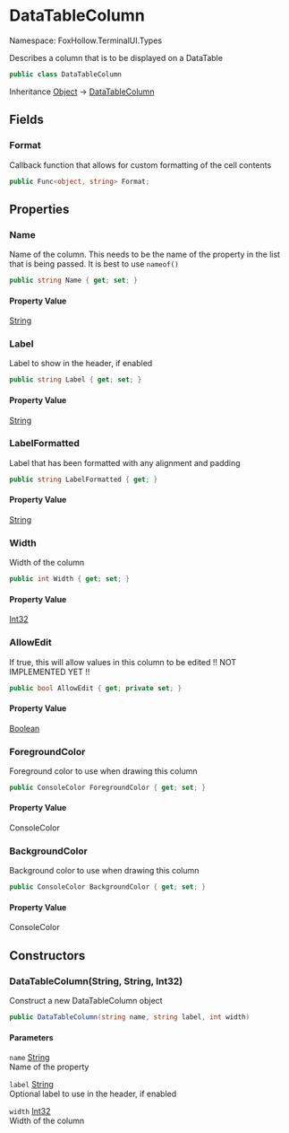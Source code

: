 # DataTableColumn

Namespace: FoxHollow.TerminalUI.Types

Describes a column that is to be displayed on a DataTable

```csharp
public class DataTableColumn
```

Inheritance [Object](https://docs.microsoft.com/en-us/dotnet/api/system.object) → [DataTableColumn](./foxhollow.terminalui.types.datatablecolumn.md)

## Fields

### **Format**

Callback function that allows for custom formatting of the cell contents

```csharp
public Func<object, string> Format;
```

## Properties

### **Name**

Name of the column. This needs to be the name of the property in the list
 that is being passed. It is best to use `nameof()`

```csharp
public string Name { get; set; }
```

#### Property Value

[String](https://docs.microsoft.com/en-us/dotnet/api/system.string)<br>

### **Label**

Label to show in the header, if enabled

```csharp
public string Label { get; set; }
```

#### Property Value

[String](https://docs.microsoft.com/en-us/dotnet/api/system.string)<br>

### **LabelFormatted**

Label that has been formatted with any alignment and padding

```csharp
public string LabelFormatted { get; }
```

#### Property Value

[String](https://docs.microsoft.com/en-us/dotnet/api/system.string)<br>

### **Width**

Width of the column

```csharp
public int Width { get; set; }
```

#### Property Value

[Int32](https://docs.microsoft.com/en-us/dotnet/api/system.int32)<br>

### **AllowEdit**

If true, this will allow values in this column to be edited
 !! NOT IMPLEMENTED YET !!

```csharp
public bool AllowEdit { get; private set; }
```

#### Property Value

[Boolean](https://docs.microsoft.com/en-us/dotnet/api/system.boolean)<br>

### **ForegroundColor**

Foreground color to use when drawing this column

```csharp
public ConsoleColor ForegroundColor { get; set; }
```

#### Property Value

ConsoleColor<br>

### **BackgroundColor**

Background color to use when drawing this column

```csharp
public ConsoleColor BackgroundColor { get; set; }
```

#### Property Value

ConsoleColor<br>

## Constructors

### **DataTableColumn(String, String, Int32)**

Construct a new DataTableColumn object

```csharp
public DataTableColumn(string name, string label, int width)
```

#### Parameters

`name` [String](https://docs.microsoft.com/en-us/dotnet/api/system.string)<br>
Name of the property

`label` [String](https://docs.microsoft.com/en-us/dotnet/api/system.string)<br>
Optional label to use in the header, if enabled

`width` [Int32](https://docs.microsoft.com/en-us/dotnet/api/system.int32)<br>
Width of the column

